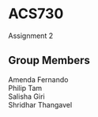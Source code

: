 # ACS730
Assignment 2

## Group Members
Amenda Fernando  
Philip Tam  
Salisha Giri  
Shridhar Thangavel
